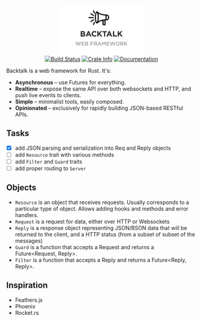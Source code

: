 <p align="center">
  <img src="https://raw.githubusercontent.com/lord/img/master/logo-backtalk.png" alt="Backtalk: API Web Server" width="226">
  <br>
  <a href="https://travis-ci.org/lord/slate"><img src="https://travis-ci.org/lord/backtalk.svg?branch=master" alt="Build Status"></a>
  <a href="https://crates.io/crates/backtalk"><img src="https://img.shields.io/crates/v/backtalk.svg" alt="Crate Info"></a>
  <a href="https://docs.rs/backtalk"><img src="https://img.shields.io/badge/docs.rs-visit-green.svg" alt="Documentation"></a>
</p>

Backtalk is a web framework for Rust. It's:

- **Asynchronous** – use Futures for everything.
- **Realtime** – expose the same API over both websockets and HTTP, and push live events to clients.
- **Simple** – minimalist tools, easily composed.
- **Opinionated** – exclusively for rapidly building JSON-based RESTful APIs.

## Tasks

- [x] add JSON parsing and serialization into Req and Reply objects
- [ ] add `Resource` trait with various methods
- [ ] add `Filter` and `Guard` traits
- [ ] add proper routing to `Server`

## Objects

- `Resource` is an object that receives requests. Usually corresponds to a particular type of object. Allows adding hooks and methods and error handlers.
- `Request` is a request for data, either over HTTP or Websockets
- `Reply` is a response object representing JSON/BSON data that will be returned to the client, and a HTTP status (from a subset of subset of the messages)
- `Guard` is a function that accepts a Request and returns a Future<Request, Reply>.
- `Filter` is a function that accepts a Reply and returns a Future<Reply, Reply>.

## Inspiration

- Feathers.js
- Phoenix
- Rocket.rs
